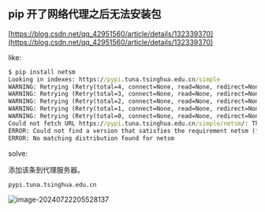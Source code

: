 ## pip 开了网络代理之后无法安装包

[https://blog.csdn.net/qq_42951560/article/details/132339370](https://blog.csdn.net/qq_42951560/article/details/132339370)

like:

```cmd
$ pip install netsm
Looking in indexes: https://pypi.tuna.tsinghua.edu.cn/simple
WARNING: Retrying (Retry(total=4, connect=None, read=None, redirect=None, status=None)) after connection broken by 'SSLError(SSLEOFError(8, 'EOF occurred in violation of protocol (_ssl.c:1123)'))': /simple/netsm/
WARNING: Retrying (Retry(total=3, connect=None, read=None, redirect=None, status=None)) after connection broken by 'SSLError(SSLEOFError(8, 'EOF occurred in violation of protocol (_ssl.c:1123)'))': /simple/netsm/
WARNING: Retrying (Retry(total=2, connect=None, read=None, redirect=None, status=None)) after connection broken by 'SSLError(SSLEOFError(8, 'EOF occurred in violation of protocol (_ssl.c:1123)'))': /simple/netsm/
WARNING: Retrying (Retry(total=1, connect=None, read=None, redirect=None, status=None)) after connection broken by 'SSLError(SSLEOFError(8, 'EOF occurred in violation of protocol (_ssl.c:1123)'))': /simple/netsm/
WARNING: Retrying (Retry(total=0, connect=None, read=None, redirect=None, status=None)) after connection broken by 'SSLError(SSLEOFError(8, 'EOF occurred in violation of protocol (_ssl.c:1123)'))': /simple/netsm/
Could not fetch URL https://pypi.tuna.tsinghua.edu.cn/simple/netsm/: There was a problem confirming the ssl certificate: HTTPSConnectionPool(host='pypi.tuna.tsinghua.edu.cn', port=443): Max retries exceeded with url: /simple/netsm/ (Caused by SSLError(SSLEOFError(8, 'EOF occurred in violation of protocol (_ssl.c:1123)'))) - skipping
ERROR: Could not find a version that satisfies the requirement netsm (from versions: none)
ERROR: No matching distribution found for netsm

```

solve:

添加该条到代理服务器。

```cmd
pypi.tuna.tsinghua.edu.cn
```



![image-20240722205528137](https://image.baidu.com/search/down?url=https://img1.doubanio.com/view/photo/l/public/p2910936439.webp)